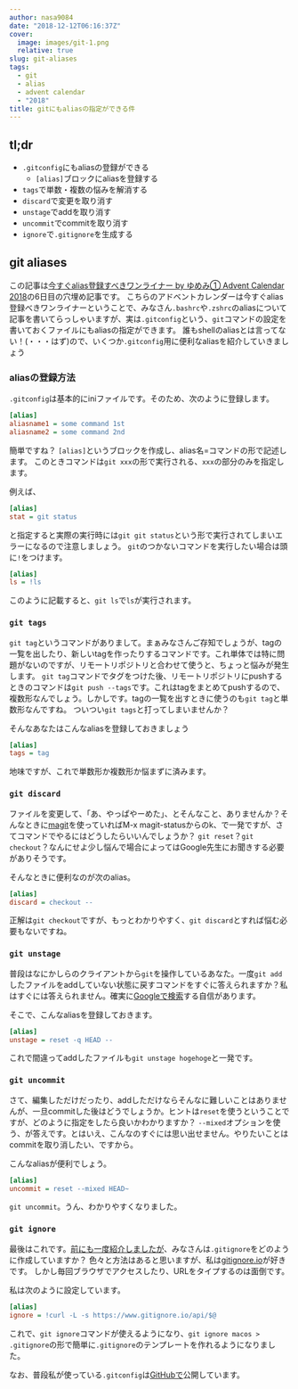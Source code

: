 ```yaml
---
author: nasa9084
date: "2018-12-12T06:16:37Z"
cover:
  image: images/git-1.png
  relative: true
slug: git-aliases
tags:
  - git
  - alias
  - advent calendar
  - "2018"
title: gitにもaliasの指定ができる件
---
```



## tl;dr

* `.gitconfig`にもaliasの登録ができる
    * `[alias]`ブロックにaliasを登録する
* `tags`で単数・複数の悩みを解消する
* `discard`で変更を取り消す
* `unstage`でaddを取り消す
* `uncommit`でcommitを取り消す
* `ignore`で`.gitignore`を生成する

## git aliases

この記事は[今すぐalias登録すべきワンライナー by ゆめみ① Advent Calendar 2018](https://qiita.com/advent-calendar/2018/yumemi01_one-liner)の6日目の穴埋め記事です。
こちらのアドベントカレンダーは今すぐalias登録べきワンライナーということで、みなさん`.bashrc`や`.zshrc`のaliasについて記事を書いてらっしゃいますが、実は`.gitconfig`という、`git`コマンドの設定を書いておくファイルにもaliasの指定ができます。
誰もshellのaliasとは言ってない！(・・・はず)ので、いくつか`.gitconfig`用に便利なaliasを紹介していきましょう

### aliasの登録方法

`.gitconfig`は基本的にiniファイルです。そのため、次のように登録します。

``` ini
[alias]
aliasname1 = some command 1st
aliasname2 = some command 2nd
```

簡単ですね？ `[alias]`というブロックを作成し、alias名=コマンドの形で記述します。
このときコマンドは`git xxx`の形で実行される、`xxx`の部分のみを指定します。

例えば、

``` ini
[alias]
stat = git status
```

と指定すると実際の実行時には`git git status`という形で実行されてしまいエラーになるので注意しましょう。
`git`のつかないコマンドを実行したい場合は頭に`!`をつけます。

``` ini
[alias]
ls = !ls
```

このように記載すると、`git ls`で`ls`が実行されます。

### `git tags`

`git tag`というコマンドがありまして。まぁみなさんご存知でしょうが、tagの一覧を出したり、新しいtagを作ったりするコマンドです。これ単体では特に問題がないのですが、リモートリポジトリと合わせて使うと、ちょっと悩みが発生します。
`git tag`コマンドでタグをつけた後、リモートリポジトリにpushするときのコマンドは`git push --tags`です。これはtagをまとめてpushするので、複数形なんでしょう。しかしです。tagの一覧を出すときに使うのも`git tag`と単数形なんですね。
ついつい`git tags`と打ってしまいませんか？

そんなあなたはこんなaliasを登録しておきましょう

``` ini
[alias]
tags = tag
```

地味ですが、これで単数形か複数形か悩まずに済みます。

### `git discard`

ファイルを変更して、「あ、やっぱやーめた」、とそんなこと、ありませんか？そんなときに[magit](https://github.com/magit/magit)を使っていればM-x magit-statusからのk、で一発ですが、さてコマンドでやるにはどうしたらいいんでしょうか？
`git reset`？`git checkout`？なんにせよ少し悩んで場合によってはGoogle先生にお聞きする必要がありそうです。

そんなときに便利なのが次のalias。

``` ini
[alias]
discard = checkout --
```

正解は`git checkout`ですが、もっとわかりやすく、`git discard`とすれば悩む必要もないですね。


### `git unstage`

普段はなにかしらのクライアントから`git`を操作しているあなた。一度`git add`したファイルをaddしていない状態に戻すコマンドをすぐに答えられますか？私はすぐには答えられません。確実に[Googleで検索](https://www.google.com/search?q=git+unstage)する自信があります。

そこで、こんなaliasを登録しておきます。

``` ini
[alias]
unstage = reset -q HEAD --
```

これで間違ってaddしたファイルも`git unstage hogehoge`と一発です。

### `git uncommit`

さて、編集しただけだったり、addしただけならそんなに難しいことはありませんが、一旦commitした後はどうでしょうか。ヒントは`reset`を使うということですが、どのように指定をしたら良いかわかりますか？
`--mixed`オプションを使う、が答えです。とはいえ、こんなのすぐには思い出せません。やりたいことはcommitを取り消したい、ですから。

こんなaliasが便利でしょう。

``` ini
[alias]
uncommit = reset --mixed HEAD~
```

`git uncommit`。うん、わかりやすくなりました。

### `git ignore`

最後はこれです。[前にも一度紹介しましたが](/gitignore-from-cli/)、みなさんは`.gitignore`をどのように作成していますか？
色々と方法はあると思いますが、私は[gitignore.io](https://gitignore.io)が好きです。
しかし毎回ブラウザでアクセスしたり、URLをタイプするのは面倒です。

私は次のように設定しています。

``` ini
[alias]
ignore = !curl -L -s https://www.gitignore.io/api/$@
```

これで、`git ignore`コマンドが使えるようになり、`git ignore macos > .gitignore`の形で簡単に`.gitignore`のテンプレートを作れるようになりました。

なお、普段私が使っている`.gitconfig`は[GitHubで](https://github.com/nasa9084/dotfiles/blob/master/.gitconfig)公開しています。
